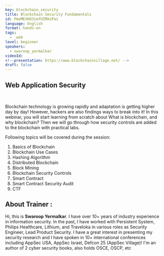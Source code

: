 ```yaml
---
key: blockchain_security
title: Blockchain Security Fundamentals
id: PmoMEVHO3imfUIMXsPai
language: English
format: hands-on
tags:
  - _web
level: beginner
speakers:
  - swaroop_yermalkar
videoId: 
<!--presentation: https://www.blockchainvillage.net/ -->
draft: false
---
```

<h2>Web Application Security</h2>

<!-- <b>Registration Link:</b> https://forms.gle/x7tbBKrf3eoVJ7UJ9 -->
<br>

Blockchain technology is growing rapidly and adaptation is getting higher day by day! However, hackers are also findings ways to break into it! In this webinar, you will start learning from scratch about
What is blockchain, and why blockchain? Then we will go through how security controls are added to the blockchain with practical labs. 

Following topics will be covered during the session:
<ol>
    <li>Basics of Blockchain</li>
    <li>Blockchain Use Cases</li>
    <li>Hashing Algorithm</li>
    <li>Distributed Blockchain</li>
    <li>Block Mining</li>
    <li>Blockchain Security Controls</li>
    <li>Smart Contract</li>
    <li>Smart Contract Security Audit</li>
    <li>CTF</li>
</ol>

<h2>About Trainer :</h2>

Hi, this is **Swaroop Yermalkar**. I have over 10+ years of industry experience in information security. In the past, I have worked with Persistent System, Philips Healthcare, Lithium, and Traveloka in various roles as Security Engineer, Lead Product Security. I have a great interest in presenting my security research and I have spoken in 10+ international conferences including AppSec USA, AppSec Israel, Defcon 25 (AppSec Village)! I'm an author of 2 cyber security books, also holds OSCE, OSCP, etc

<!--
<a align="center" class="btn primary" target="_blank" rel="noopener" href="https://docs.google.com/forms/d/1l0JWU9j-t_i0xJDF6NK7SPQoevcGx_ijkmsMoyvmxPk">Register</a>
-->